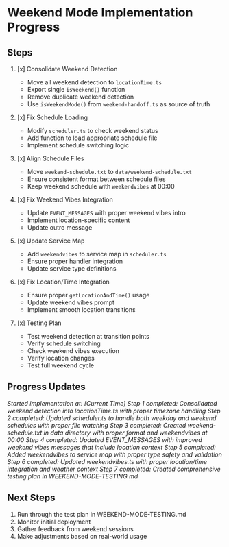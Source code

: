 # Weekend Mode Implementation Progress

## Steps

1. [x] Consolidate Weekend Detection
   - Move all weekend detection to `locationTime.ts`
   - Export single `isWeekend()` function
   - Remove duplicate weekend detection
   - Use `isWeekendMode()` from `weekend-handoff.ts` as source of truth

2. [x] Fix Schedule Loading
   - Modify `scheduler.ts` to check weekend status
   - Add function to load appropriate schedule file
   - Implement schedule switching logic

3. [x] Align Schedule Files
   - Move `weekend-schedule.txt` to `data/weekend-schedule.txt`
   - Ensure consistent format between schedule files
   - Keep weekend schedule with `weekendvibes` at 00:00

4. [x] Fix Weekend Vibes Integration
   - Update `EVENT_MESSAGES` with proper weekend vibes intro
   - Implement location-specific content
   - Update outro message

5. [x] Update Service Map
   - Add `weekendvibes` to service map in `scheduler.ts`
   - Ensure proper handler integration
   - Update service type definitions

6. [x] Fix Location/Time Integration
   - Ensure proper `getLocationAndTime()` usage
   - Update weekend vibes prompt
   - Implement smooth location transitions

7. [x] Testing Plan
   - Test weekend detection at transition points
   - Verify schedule switching
   - Check weekend vibes execution
   - Verify location changes
   - Test full weekend cycle

## Progress Updates

*Started implementation at: [Current Time]*
*Step 1 completed: Consolidated weekend detection into locationTime.ts with proper timezone handling*
*Step 2 completed: Updated scheduler.ts to handle both weekday and weekend schedules with proper file watching*
*Step 3 completed: Created weekend-schedule.txt in data directory with proper format and weekendvibes at 00:00*
*Step 4 completed: Updated EVENT_MESSAGES with improved weekend vibes messages that include location context*
*Step 5 completed: Added weekendvibes to service map with proper type safety and validation*
*Step 6 completed: Updated weekendvibes.ts with proper location/time integration and weather context*
*Step 7 completed: Created comprehensive testing plan in WEEKEND-MODE-TESTING.md*

## Next Steps

1. Run through the test plan in WEEKEND-MODE-TESTING.md
2. Monitor initial deployment
3. Gather feedback from weekend sessions
4. Make adjustments based on real-world usage 